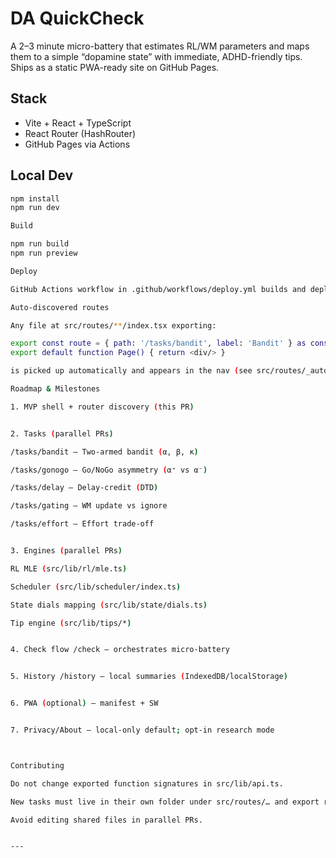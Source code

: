 # DA QuickCheck

A 2–3 minute micro-battery that estimates RL/WM parameters and maps them to a simple “dopamine state” with immediate, ADHD-friendly tips. Ships as a static PWA-ready site on GitHub Pages.

## Stack
- Vite + React + TypeScript
- React Router (HashRouter)
- GitHub Pages via Actions

## Local Dev
```bash
npm install
npm run dev

Build

npm run build
npm run preview

Deploy

GitHub Actions workflow in .github/workflows/deploy.yml builds and deploys on pushes to main. Vite base is set to /da-quickcheck/ for Pages.

Auto-discovered routes

Any file at src/routes/**/index.tsx exporting:

export const route = { path: '/tasks/bandit', label: 'Bandit' } as const
export default function Page() { return <div/> }

is picked up automatically and appears in the nav (see src/routes/_auto.ts).

Roadmap & Milestones

1. MVP shell + router discovery (this PR)


2. Tasks (parallel PRs)

/tasks/bandit – Two-armed bandit (α, β, κ)

/tasks/gonogo – Go/NoGo asymmetry (α⁺ vs α⁻)

/tasks/delay – Delay-credit (DTD)

/tasks/gating – WM update vs ignore

/tasks/effort – Effort trade-off


3. Engines (parallel PRs)

RL MLE (src/lib/rl/mle.ts)

Scheduler (src/lib/scheduler/index.ts)

State dials mapping (src/lib/state/dials.ts)

Tip engine (src/lib/tips/*)


4. Check flow /check – orchestrates micro-battery


5. History /history – local summaries (IndexedDB/localStorage)


6. PWA (optional) – manifest + SW


7. Privacy/About – local-only default; opt-in research mode



Contributing

Do not change exported function signatures in src/lib/api.ts.

New tasks must live in their own folder under src/routes/… and export route.

Avoid editing shared files in parallel PRs.


---
